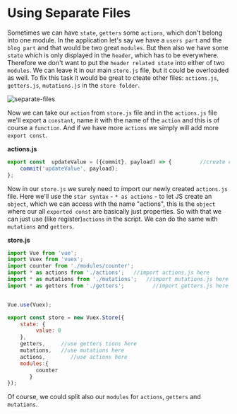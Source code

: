 # Using Separate Files
Sometimes we can have `state`, `getters` some `actions`,  which don't belong into one module. In the application let's say we have a `users part` and the `blog part` and that would be two great `modules`. But then also we have some `state` which is only displayed in the `header`, which has to be everywhere. Therefore we don't want to put the `header related state` into either of two `modules`. We can leave it in our main `store.js` file, but it could be overloaded as well. To fix this task it would be great to cteate other files: `actions.js`, `getters.js`, `mutations.js` in the `store folder`. 

![separate-files](./separate-files.png)

Now we can take our `action` from `store.js` file and in the `actions.js` file we'll export a `constant`, name it with the name of the `action` and this is of course a `function`. And if we have more `actions` we simply will add more `export const`. 

**actions.js**

```js
export const  updateValue = ({commit}, payload) => {         //create const for an action    
    commit('updateValue', payload);
};
```

Now in our `store.js` we surely need to import our newly created `actions.js` file. Here we'll use the `star syntax` - `* as actions` - to let JS create an `object`, which we can access with the name "actions", this is the `object` where our all `exported const` are basically just properties. So with that we can just use (like register)`actions` in the script. We can do the same with `mutations` and `getters`. 

**store.js**
```js
import Vue from 'vue';          
import Vuex from 'vuex';
import counter from './modules/counter';
import * as actions from './actions';   //import actions.js here 
import * as mutations from './mutations';   //import mutations.js here 
import * as getters from './getters';         //import getters.js here 


Vue.use(Vuex);  

export const store = new Vuex.Store({                
    state: {
         value: 0
    },
    getters,     //use getters tions here 
    mutations,   //use mutations here 
    actions,        //use actions here 
    modules:{
         counter
       }       
});     
```

Of course, we could split also our `modules` for `actions`, `getters` and `mutations`. 